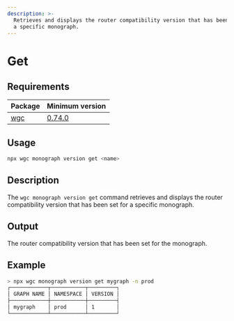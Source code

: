 ```yaml
---
description: >-
  Retrieves and displays the router compatibility version that has been set for
  a specific monograph.
---
```


# Get

## Requirements

| Package               | Minimum version                                                          |
| --------------------- | ------------------------------------------------------------------------ |
| [wgc](../../intro.md) | [0.74.0](https://github.com/wundergraph/cosmo/releases/tag/wgc%400.74.0) |

## Usage

```bash
npx wgc monograph version get <name>
```

## Description

The `wgc monograph version get` command retrieves and displays the router compatibility version that has been set for a specific monograph.

## Output

The router compatibility version that has been set for the monograph.

## Example

```bash
> npx wgc monograph version get mygraph -n prod
┌────────────┬───────────┬─────────┐
│ GRAPH NAME │ NAMESPACE │ VERSION │
├────────────┼───────────┼─────────┤
│ mygraph    │ prod      │ 1       │
└────────────┴───────────┴─────────┘
```

